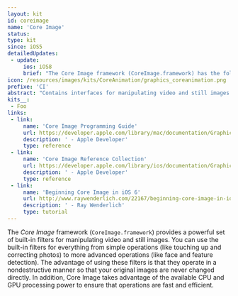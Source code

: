 ```yaml
---
layout: kit
id: coreimage
name: 'Core Image'
status:
type: kit
since: iOS5
detailedUpdates:
 - update:
     ios: iOS8
     brief: "The Core Image framework (CoreImage.framework) has the following changes: 1) You can create custom image kernels in iOS. 2) Core image detectors can detect rectangles and QR codes in an image."
icon: /resources/images/kits/CoreAnimation/graphics_coreanimation.png
prefixe: 'CI'
abstract: "Contains interfaces for manipulating video and still images."
kits__:
 - Foo
links:
 - link:
     name: 'Core Image Programming Guide'
     url: https://developer.apple.com/library/mac/documentation/GraphicsImaging/Conceptual/CoreImaging/ci_intro/ci_intro.html
     description: ' - Apple Developer'
     type: reference
 - link:
     name: 'Core Image Reference Collection'
     url: https://developer.apple.com/library/ios/documentation/GraphicsImaging/Reference/CoreImagingRef/index.html
     description: ' - Apple Developer'
     type: reference
 - link:
     name: 'Beginning Core Image in iOS 6'
     url: http://www.raywenderlich.com/22167/beginning-core-image-in-ios-6
     description: ' - Ray Wenderlich'
     type: tutorial
---
```


The *Core Image* framework (`CoreImage.framework`) provides a powerful set of built-in filters for manipulating video and still images. You can use the built-in filters for everything from simple operations (like touching up and correcting photos) to more advanced operations (like face and feature detection). The advantage of using these filters is that they operate in a nondestructive manner so that your original images are never changed directly. In addition, Core Image takes advantage of the available CPU and GPU processing power to ensure that operations are fast and efficient.
